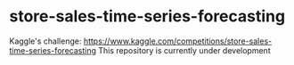# store-sales-time-series-forecasting
Kaggle's challenge: https://www.kaggle.com/competitions/store-sales-time-series-forecasting
This repository is currently under development
